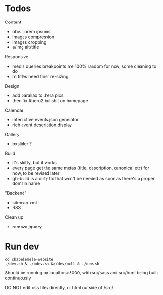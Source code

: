 Todos
=====

Content
* obv. Lorem ipsums
* images compression
* images cropping
* a/img alt/title

Responsive
* media queries breakpoints are 100% random for now, some cleaning to do
* h1 titles need finer re-sizing

Design
* add parallax to .hera pics
* then fix #hero2 bullshit on homepage

Calendar
* interactive events.json generator
* rich event description display

Gallery
* bxslider ?

Build
* it's shitty, but it works
* every page get the same metas (title, description, canonical etc) for now, to be revised later
* gh-build is a dirty fix that won't be needed as soon as there's a proper domain name

"Backend"
* sitemap.xml
* RSS

Clean up
* remove jquery


Run dev
=======

    cd chapelemele-website
    ./dev.sh & ./bdev.sh &>/dev/null & ./dev.sh

Should be running on localhost:8000, with src/sass and src/html being built continuously

DO NOT edit css files directly, or html outside of /src/